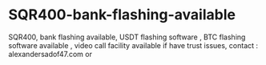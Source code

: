 # SQR400-bank-flashing-available
SQR400, bank flashing available, USDT flashing software , BTC flashing software available , video call facility available if have trust issues, contact : alexandersadof47.com or 
